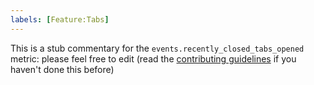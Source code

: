 ```yaml
---
labels: [Feature:Tabs]
---
```


This is a stub commentary for the `events.recently_closed_tabs_opened` metric: please feel free to edit (read the
[contributing guidelines](https://github.com/mozilla/glean-annotations/blob/main/CONTRIBUTING.md)
if you haven't done this before)
